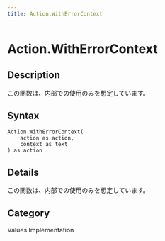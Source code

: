 ```yaml
---
title: Action.WithErrorContext
---
```


# Action.WithErrorContext


## Description

この関数は、内部での使用のみを想定しています。


## Syntax

```powerquery
Action.WithErrorContext(
    action as action,
    context as text
) as action
```


## Details

この関数は、内部での使用のみを想定しています。



## Category
Values.Implementation
